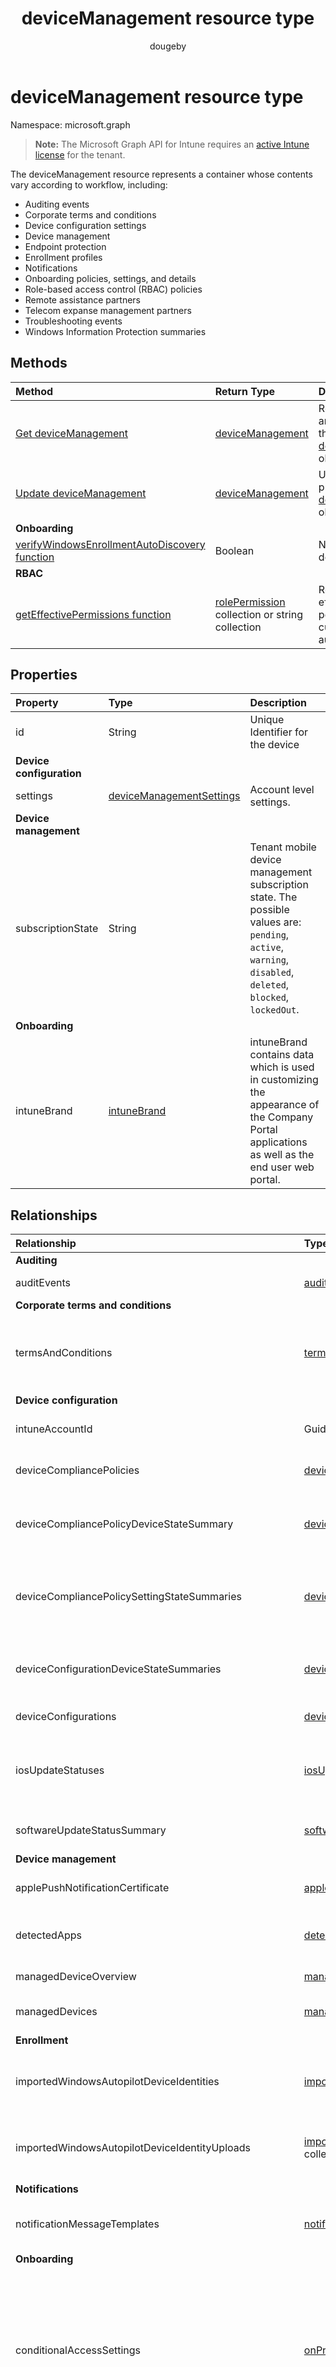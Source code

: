 ﻿---
title: "deviceManagement resource type"
description: "The deviceManagement resource represents a container whose contents vary according to workflow, including:  "
localization_priority: Normal
author: "dougeby"
ms.prod: "intune"
doc_type: resourcePageType
---

# deviceManagement resource type

Namespace: microsoft.graph

> **Note:** The Microsoft Graph API for Intune requires an [active Intune license](https://go.microsoft.com/fwlink/?linkid=839381) for the tenant.

The deviceManagement resource represents a container whose contents vary according to workflow, including:  

- Auditing events  
- Corporate terms and conditions   
- Device configuration settings  
- Device management  
- Endpoint protection  
- Enrollment profiles  
- Notifications  
- Onboarding policies, settings, and details  
- Role-based access control (RBAC) policies  
- Remote assistance partners  
- Telecom expanse management partners  
- Troubleshooting events  
- Windows Information Protection summaries  

## Methods

| Method                                                                                                                         | Return Type                                                                                  | Description                                                                                                         |
| :----------------------------------------------------------------------------------------------------------------------------- | :------------------------------------------------------------------------------------------- | :------------------------------------------------------------------------------------------------------------------ |
| [Get deviceManagement](../api/intune-shared-devicemanagement-get.md)                                                           | [deviceManagement](../resources/intune-shared-devicemanagement.md)                           | Read properties and relationships of the [deviceManagement](../resources/intune-shared-devicemanagement.md) object. |
| [Update deviceManagement](../api/intune-shared-devicemanagement-update.md)                                                     | [deviceManagement](../resources/intune-shared-devicemanagement.md)                           | Update the properties of a [deviceManagement](../resources/intune-shared-devicemanagement.md) object.               |
| **Onboarding**                                                                                                                 |                                                                                              |                                                                                                                     |
| [verifyWindowsEnrollmentAutoDiscovery function](../api/intune-shared-devicemanagement-verifywindowsenrollmentautodiscovery.md) | Boolean                                                                                      | Not yet documented                                                                                                  |
| **RBAC**                                                                                                                       |                                                                                              |                                                                                                                     |
| [getEffectivePermissions function](../api/intune-shared-devicemanagement-geteffectivepermissions.md)                           | [rolePermission](../resources/intune-rbac-rolepermission.md) collection or string collection | Retrieves the effective permissions of the currently authenticated user                                             |

## Properties

| Property                 | Type                                                                                     | Description                                                                                                                                                 |
| :----------------------- | :--------------------------------------------------------------------------------------- | :---------------------------------------------------------------------------------------------------------------------------------------------------------- |
| id                       | String                                                                                   | Unique Identifier for the device                                                                                                                            |
| **Device configuration** |                                                                                          |                                                                                                                                                             |
| settings                 | [deviceManagementSettings](../resources/intune-deviceconfig-devicemanagementsettings.md) | Account level settings.                                                                                                                                     |
| **Device management**    |                                                                                          |                                                                                                                                                             |
| subscriptionState        | String                                                                                   | Tenant mobile device management subscription state. The possible values are: `pending`, `active`, `warning`, `disabled`, `deleted`, `blocked`, `lockedOut`. |
| **Onboarding**           |                                                                                          |                                                                                                                                                             |
| intuneBrand              | [intuneBrand](../resources/intune-onboarding-intunebrand.md)                             | intuneBrand contains data which is used in customizing the appearance of the Company Portal applications as well as the end user web portal.                |

## Relationships

| Relationship                                         | Type                                                                                                                                           | Description                                                                                                                                                 |
| :--------------------------------------------------- | :--------------------------------------------------------------------------------------------------------------------------------------------- | :---------------------------------------------------------------------------------------------------------------------------------------------------------- |
| **Auditing**                                         |                                                                                                                                                |                                                                                                                                                             |
| auditEvents                                          | [auditEvent](../resources/intune-auditing-auditevent.md) collection                                                                            | The Audit Events                                                                                                                                            |
| **Corporate terms and conditions**                   |                                                                                                                                                |                                                                                                                                                             |
| termsAndConditions                                   | [termsAndConditions](../resources/intune-companyterms-termsandconditions.md) collection                                                        | The terms and conditions associated with device management of the company.                                                                                  |
| **Device configuration**                             |                                                                                                                                                |                                                                                                                                                             |
| intuneAccountId                                      | Guid                                                                                                                                           | Intune Account ID for given tenant.                                                                                                                         |
| deviceCompliancePolicies                             | [deviceCompliancePolicy](../resources/intune-deviceconfig-devicecompliancepolicy.md) collection                                                | The device compliance policies.                                                                                                                             |
| deviceCompliancePolicyDeviceStateSummary             | [deviceCompliancePolicyDeviceStateSummary](../resources/intune-deviceconfig-devicecompliancepolicydevicestatesummary.md)                       | The device compliance state summary for this account.                                                                                                       |
| deviceCompliancePolicySettingStateSummaries          | [deviceCompliancePolicySettingStateSummary](../resources/intune-deviceconfig-devicecompliancepolicysettingstatesummary.md) collection          | The summary states of compliance policy settings for this account.                                                                                          |
| deviceConfigurationDeviceStateSummaries              | [deviceConfigurationDeviceStateSummary](../resources/intune-deviceconfig-deviceconfigurationdevicestatesummary.md)                             | The device configuration device state summary for this account.                                                                                             |
| deviceConfigurations                                 | [deviceConfiguration](../resources/intune-deviceconfig-deviceconfiguration.md) collection                                                      | The device configurations.                                                                                                                                  |
| iosUpdateStatuses                                    | [iosUpdateDeviceStatus](../resources/intune-deviceconfig-iosupdatedevicestatus.md) collection                                                  | The IOS software update installation statuses for this account.                                                                                             |
| softwareUpdateStatusSummary                          | [softwareUpdateStatusSummary](../resources/intune-deviceconfig-softwareupdatestatussummary.md)                                                 | The software update status summary.                                                                                                                         |
| **Device management**                                |                                                                                                                                                |                                                                                                                                                             |
| applePushNotificationCertificate                     | [applePushNotificationCertificate](../resources/intune-devices-applepushnotificationcertificate.md)                                            | Apple push notification certificate.                                                                                                                        |
| detectedApps                                         | [detectedApp](../resources/intune-devices-detectedapp.md) collection                                                                           | The list of detected apps associated with a device.                                                                                                         |
| managedDeviceOverview                                | [managedDeviceOverview](../resources/intune-devices-manageddeviceoverview.md)                                                                  | Device overview                                                                                                                                             |
| managedDevices                                       | [managedDevice](../resources/intune-devices-manageddevice.md) collection                                                                       | The list of managed devices.                                                                                                                                |
| **Enrollment**                                       |                                                                                                                                                |                                                                                                                                                             |
| importedWindowsAutopilotDeviceIdentities             | [importedWindowsAutopilotDeviceIdentity](../resources/intune-enrollment-importedwindowsautopilotdeviceidentity.md) collection                  | Collection of imported Windows autopilot devices.                                                                                                           |
| importedWindowsAutopilotDeviceIdentityUploads        | [importedWindowsAutopilotDeviceIdentityUpload](../resources/intune-enrollment-importedwindowsautopilotdeviceidentityupload.md) collection      | Collection of Windows autopilot devices upload.                                                                                                             |
| **Notifications**                                    |                                                                                                                                                |                                                                                                                                                             |
| notificationMessageTemplates                         | [notificationMessageTemplate](../resources/intune-notification-notificationmessagetemplate.md) collection                                      | The Notification Message Templates.                                                                                                                         |
| **Onboarding**                                       |                                                                                                                                                |                                                                                                                                                             |
| conditionalAccessSettings                            | [onPremisesConditionalAccessSettings](../resources/intune-onboarding-onpremisesconditionalaccesssettings.md)                                   | The Exchange on premises conditional access settings. On premises conditional access will require devices to be both enrolled and compliant for mail access |
| deviceCategories                                     | [deviceCategory](../resources/intune-shared-devicecategory.md) collection                                                                      | The list of device categories with the tenant.                                                                                                              |
| deviceEnrollmentConfigurations                       | [deviceEnrollmentConfiguration](../resources/intune-onboarding-deviceenrollmentconfiguration.md) collection                                    | The list of device enrollment configurations                                                                                                                |
| deviceManagementPartners                             | [deviceManagementPartner](../resources/intune-onboarding-devicemanagementpartner.md) collection                                                | The list of Device Management Partners configured by the tenant.                                                                                            |
| complianceManagementPartners                         | [complianceManagementPartner](../resources/intune-onboarding-compliancemanagementpartner.md) collection                                        | The list of Compliance Management Partners configured by the tenant.                                                                                        |
| exchangeConnectors                                   | [deviceManagementExchangeConnector](../resources/intune-onboarding-devicemanagementexchangeconnector.md) collection                            | The list of Exchange Connectors configured by the tenant.                                                                                                   |
| mobileThreatDefenseConnectors                        | [mobileThreatDefenseConnector](../resources/intune-onboarding-mobilethreatdefenseconnector.md) collection                                      | The list of Mobile threat Defense connectors configured by the tenant.                                                                                      |
| **RBAC**                                             |                                                                                                                                                |                                                                                                                                                             |
| resourceOperations                                   | [resourceOperation](../resources/intune-rbac-resourceoperation.md) collection                                                                  | The Resource Operations.                                                                                                                                    |
| roleAssignments                                      | [deviceAndAppManagementRoleAssignment](../resources/intune-rbac-deviceandappmanagementroleassignment.md) collection                            | The Role Assignments.                                                                                                                                       |
| roleDefinitions                                      | [roleDefinition](../resources/intune-rbac-roledefinition.md) collection                                                                        | The Role Definitions.                                                                                                                                       |
| **Remote assistance**                                |                                                                                                                                                |                                                                                                                                                             |
| remoteAssistancePartners                             | [remoteAssistancePartner](../resources/intune-remoteassistance-remoteassistancepartner.md) collection                                          | The remote assist partners.                                                                                                                                 |
| **Telecom expense management**                       |                                                                                                                                                |                                                                                                                                                             |
| telecomExpenseManagementPartners                     | [telecomExpenseManagementPartner](../resources/intune-tem-telecomexpensemanagementpartner.md) collection                                       | The telecom expense management partners.                                                                                                                    |
| **Troubleshooting**                                  |                                                                                                                                                |                                                                                                                                                             |
| troubleshootingEvents                                | [deviceManagementTroubleshootingEvent](../resources/intune-troubleshooting-devicemanagementtroubleshootingevent.md) collection                 | The list of troubleshooting events for the tenant.                                                                                                          |
| **Windows Information Protection**                   |                                                                                                                                                |                                                                                                                                                             |
| windowsInformationProtectionAppLearningSummaries     | [windowsInformationProtectionAppLearningSummary](../resources/intune-wip-windowsinformationprotectionapplearningsummary.md) collection         | The windows information protection app learning summaries.                                                                                                  |
| windowsInformationProtectionNetworkLearningSummaries | [windowsInformationProtectionNetworkLearningSummary](../resources/intune-wip-windowsinformationprotectionnetworklearningsummary.md) collection | The windows information protection network learning summaries.                                                                                              |

## JSON Representation

Here is a JSON representation of the resource.

<!-- {
  "blockType": "resource",
  "keyProperty": "id",
  "baseType": "microsoft.graph.entity",
  "@odata.type": "microsoft.graph.deviceManagement"
}
-->

```json
{
  "@odata.type": "#microsoft.graph.deviceManagement",
  "id": "String (identifier)",
  "intuneBrand": {"@odata.type": "microsoft.graph.intuneBrand"},
  "subscriptionState": "String",
  "settings": {"@odata.type": "microsoft.graph.deviceManagementSettings"}
}
```
